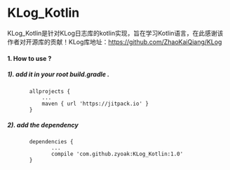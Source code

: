 # KLog_Kotlin
KLog_Kotlin是针对KLog日志库的kotlin实现，旨在学习Kotlin语言，在此感谢该作者对开源库的贡献！KLog库地址：https://github.com/ZhaoKaiQiang/KLog

#### 1. How to use ?<br>

##### 1). add it in your root build.gradle .<br>
```
       allprojects {
	       ...
	       maven { url 'https://jitpack.io' }
       }
```
##### 2). add the dependency <br>
```
       dependencies {
              ...
              compile 'com.github.zyoak:KLog_Kotlin:1.0'
       }
```
